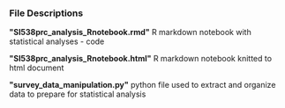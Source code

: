 ### File Descriptions

**"SI538prc_analysis_Rnotebook.rmd"**
R markdown notebook with statistical analyses - code 

**"SI538prc_analysis_Rnotebook.html"**
R markdown notebook knitted to html document

**"survey_data_manipulation.py"**
python file used to extract and organize data to prepare for statistical analysis
